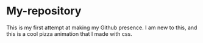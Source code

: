 # My-repository
This is my first attempt at making my Github presence.
I am new to this, and this is a cool pizza animation that I made with css.
